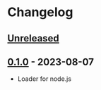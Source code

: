 # Changelog

## [Unreleased][unreleased]

## [0.1.0][] - 2023-08-07

- Loader for node.js

[unreleased]: https://github.com/tshemsedinov/wasm-import/compare/v0.1.0...HEAD
[0.1.0]: https://github.com/tshemsedinov/wasm-import/releases/tag/v0.1.0
